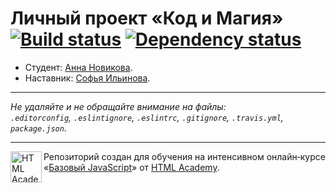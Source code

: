 # Личный проект «Код и Магия» [![Build status][travis-image]][travis-url] [![Dependency status][dependency-image]][dependency-url]

* Студент: [Анна Новикова](https://up.htmlacademy.ru/javascript/4/user/83457).
* Наставник: [Софья Ильинова](https://htmlacademy.ru/profile/i).

---

_Не удаляйте и не обращайте внимание на файлы:_<br>
_`.editorconfig`, `.eslintignore`, `.eslintrc`, `.gitignore`, `.travis.yml`, `package.json`._

---

<a href="https://htmlacademy.ru/intensive/javascript"><img align="left" width="50" height="50" title="HTML Academy" src="https://up.htmlacademy.ru/static/img/intensive/javascript/logo-for-github.svg"></a>

Репозиторий создан для обучения на интенсивном онлайн‑курсе «[Базовый JavaScript](https://htmlacademy.ru/intensive/javascript)» от [HTML Academy](https://htmlacademy.ru).

[travis-image]: https://travis-ci.org/htmlacademy-javascript/83457-code-and-magick.svg?branch=master
[travis-url]: https://travis-ci.org/htmlacademy-javascript/83457-code-and-magick
[dependency-image]: https://david-dm.org/htmlacademy-javascript/83457-code-and-magick.svg?style=flat-square
[dependency-url]: https://david-dm.org/htmlacademy-javascript/83457-code-and-magick

